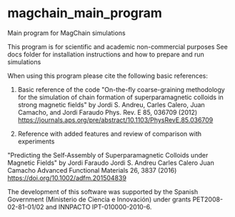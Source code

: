 # magchain_main_program
Main program for MagChain simulations

This program is for scientific and academic non-commercial purposes
See docs folder for installation instructions and how to prepare and run simulations

When using this program please cite the following basic references:

1) Basic reference of the code
"On-the-fly coarse-graining methodology for the simulation of chain formation of superparamagnetic colloids in strong magnetic fields" by Jordi S. Andreu, Carles Calero, Juan Camacho, and Jordi Faraudo
Phys. Rev. E 85, 036709 (2012)
https://journals.aps.org/pre/abstract/10.1103/PhysRevE.85.036709


2) Reference with added features and review of comparison with experiments

"Predicting the Self‐Assembly of Superparamagnetic Colloids under Magnetic Fields" by 
Jordi Faraudo  Jordi S. Andreu  Carles Calero  Juan Camacho
Advanced Functional Materials 26, 3837 (2016)
https://doi.org/10.1002/adfm.201504839

The development of this software was supported by the Spanish Government (Ministerio de Ciencia e Innovación) under grants PET2008-02-81-01/02 and INNPACTO IPT-010000-2010-6.

